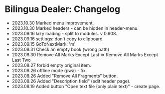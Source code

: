 # Bilingua Dealer: Changelog

- 2023.10.30 Marked menu improvement.
- 2023.10.30 Marked headers - can be hidden in header-menu.
- 2023.09.16 lazy loading - split to modules. v 0.908.
- 2023.09.16 settings: don't copy to clipboard
- 2023.09.15 GoToNextMark: 'm'
- 2023.08.31 Check an empty book (wrong path)
- 2023.08.30 Remove All Marks Except Last => Remove All Marks Except Last Two
- 2023.08.27 forbid empty original item.
- 2023.08.26 offline mode (pwa) - fix.
- 2023.08.26 Added "Remove All Fragments" button.
- 2023.08.26 Added "Description field" (edit header page).
- 2023.08.19 Added button "Open text file (only plain text)" - create page.
